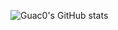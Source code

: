 <!--[Guac0's GitHub stats](https://github-readme-stats.vercel.app/api?username=Guac0&count_private=true&show_icons=true&theme=Gradient)

# Hi, I'm Andrew!

I'm a university student currently studying cybersecurity as a undergraduate student in the USA. I'm an active competitor in this field — if you've been participating in CyberPatriot over the past few years then I might've been right next to you on the scoreboards, and now that I'm in college I've leapt into the various live red vs. blue competitions as a blue teamer with gusto. Still honing my CTF skills though, but we'll get there!

Most of my cybersecurity-related work is in private repositories outside of competition season to make an attempt at preserving team secrets, but feel free to poke around whatever I have public at the moment! Unless otherwise noted, feel free to reverse engineer and reuse my code, just please attach a little shoutout in your code comments :)

Outside of the realm of cybersecurity, I dabble in whatever catches my interests, although what's publicly available flunctuates depending on a few factors. In particular, I've created a [mission framework](https://github.com/Guac0/TAS-Mission-Template) for the cooperative videogame Arma 3, which still sees widespread use in the TAS community to this day (and given the occasional furtive DM for support on some issue or another, likely quite a few more communities as well). Again, feel free to use anything you see in according to the (usually quite permissive) license!

I used to have a Top Langs chart here but it kept telling everyone 99% of my projects were written in C++ for some reason, so I'll just self-report and say that I play around with Python, Java, Bash, Batch, SQL, and SQF (for non-Arma people, Status Quo Function, the scripting language Arma uses).

![Top Langs](https://github-readme-stats.vercel.app/api/top-langs/?username=Guac0&langs_count=8&layout=compact)-->
![Guac0's GitHub stats](https://github-readme-stats-sigma-five.vercel.app/api?username=Guac0&count_private=true&show_icons=true&theme=dracula)

<!-- ![Top Langs](https://github-readme-stats-sigma-five.vercel.app/api/top-langs/?username=Guac0&langs_count=8&layout=compact)
<!-- 
**Guac0/Guac0** is a ✨ _special_ ✨ repository because its `README.md` (this file) appears on your GitHub profile.

Here are some ideas to get you started:

- 🔭 I’m currently working on ...
- 🌱 I’m currently learning ...
- 👯 I’m looking to collaborate on ...
- 🤔 I’m looking for help with ...
- 💬 Ask me about ...
- 📫 How to reach me: ...
- 😄 Pronouns: ...
- ⚡ Fun fact: ...
-->
